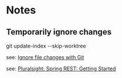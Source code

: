 # Notes

## Temporarily ignore changes

git update-index --skip-worktree <file>

see: [Ignore file changes with Git](https://docs.microsoft.com/en-us/azure/devops/repos/git/ignore-files?view=azure-devops&tabs=visual-studio)

see: [Pluralsight: Spring REST: Getting Started](https://app.pluralsight.com/library/courses/spring-rest/table-of-contents)
